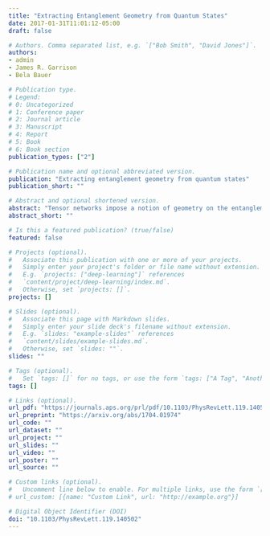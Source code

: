 ```yaml
---
title: "Extracting Entanglement Geometry from Quantum States"
date: 2017-01-31T11:01:12-05:00
draft: false

# Authors. Comma separated list, e.g. `["Bob Smith", "David Jones"]`.
authors: 
- admin
- James R. Garrison
- Bela Bauer

# Publication type.
# Legend:
# 0: Uncategorized
# 1: Conference paper
# 2: Journal article
# 3: Manuscript
# 4: Report
# 5: Book
# 6: Book section
publication_types: ["2"]

# Publication name and optional abbreviated version.
publication: "Extracting entanglement geometry from quantum states"
publication_short: ""

# Abstract and optional shortened version.
abstract: "Tensor networks impose a notion of geometry on the entanglement of a quantum system. In some cases, this geometry is found to reproduce key properties of holographic dualities, and subsequently much work has focused on using tensor networks as tractable models for holographic dualities. Conventionally, the structure of the network - and hence the geometry - is largely fixed a priori by the choice of tensor network ansatz. Here, we evade this restriction and describe an unbiased approach that allows us to extract the appropriate geometry from a given quantum state. We develop an algorithm that iteratively finds a unitary circuit that transforms a given quantum state into an unentangled product state. We then analyze the structure of the resulting unitary circuits. In the case of non-interacting, critical systems in one dimension, we recover signatures of scale invariance in the unitary network, and we show that appropriately defined geodesic paths between physical degrees of freedom exhibit known properties of a hyperbolic geometry."
abstract_short: ""

# Is this a featured publication? (true/false)
featured: false

# Projects (optional).
#   Associate this publication with one or more of your projects.
#   Simply enter your project's folder or file name without extension.
#   E.g. `projects: ["deep-learning"]` references 
#   `content/project/deep-learning/index.md`.
#   Otherwise, set `projects: []`.
projects: []

# Slides (optional).
#   Associate this page with Markdown slides.
#   Simply enter your slide deck's filename without extension.
#   E.g. `slides: "example-slides"` references 
#   `content/slides/example-slides.md`.
#   Otherwise, set `slides: ""`.
slides: ""

# Tags (optional).
#   Set `tags: []` for no tags, or use the form `tags: ["A Tag", "Another Tag"]` for one or more tags.
tags: []

# Links (optional).
url_pdf: "https://journals.aps.org/prl/pdf/10.1103/PhysRevLett.119.140502"
url_preprint: "https://arxiv.org/abs/1704.01974"
url_code: ""
url_dataset: ""
url_project: ""
url_slides: ""
url_video: ""
url_poster: ""
url_source: ""

# Custom links (optional).
#   Uncomment line below to enable. For multiple links, use the form `[{...}, {...}, {...}]`.
# url_custom: [{name: "Custom Link", url: "http://example.org"}]

# Digital Object Identifier (DOI)
doi: "10.1103/PhysRevLett.119.140502"
---
```

